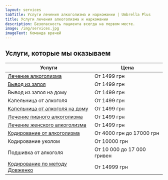 ```yaml
---
layout: services
tabTitle: Услуги лечения алкоголизма и наркомании | Umbrella Plus
title: Услуги лечения алкоголизма и наркомании
description: Безопасность пациента всегда на первом месте.
image: /img/services.jpg
imageText: Команда врачей
---
```


## Услуги, которые мы оказываем

| Услуги                                                          | Цена                       |
| --------------------------------------------------------------- | -------------------------- |
| [Лечение алкоголизма](lechenie_alkogokizma)                     | От 1499 грн                |
| [Вывод из запоя](vivod-iz-zapoia-glavnaia)                      | От 1499 грн                |
| Вывод из запоя на дому                                          | От 1499 грн                |
| Капельница от алкоголя                                          | От 1499 грн                |
| [Капельница от алкоголя на дому](kapelnica-ot-alkogola-na-domy) | От 1499 грн                |
| [Лечение пивного алкоголизма](lechenie_pivnogo_alkogolizm)      | От 1499 грн                |
| [Лечение женского алкоголизма](lechenie_jenskogo_alkogolizma)   | От 1499 грн                |
| [Кодирование от алкоголизма](kodirovka_ot_alkogolizma)          | От 4000 грн до 17000 грн   |
| Кодирование уколом                                              | От 10000 грн               |
| Подшивка от алкоголя                                            | От 10 000 до 17 000 гривен |
| [Кодирование по методу Довженко](kodirovka-po-dovjenko)         | От 14999 грн               |
